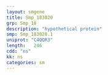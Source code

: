 ```yaml
---
layout: smgene
title: Smp_183020
grp: Smp_18
description: "hypothetical protein"
smp: Smp_183020.1
uniprot: "C4QQR3"
length:   246
cdd: "ns"
kk: ns
categories: sm
---
```

